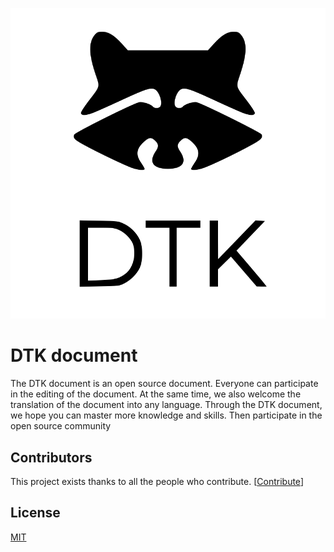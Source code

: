 <p align="center">
  <a href="https://">
    <img alt="DTK document" src="./docs/_media/dtk.svg">
  </a>
</p>


# DTK document
The DTK document is an open source document. Everyone can participate in the editing of the document. At the same time, we also welcome the translation of the document into any language.
Through the DTK document, we hope you can master more knowledge and skills. Then participate in the open source community


## Contributors
This project exists thanks to all the people who contribute.
[[Contribute](CONTRIBUTING.md)]

## License

[MIT](LICENSE)